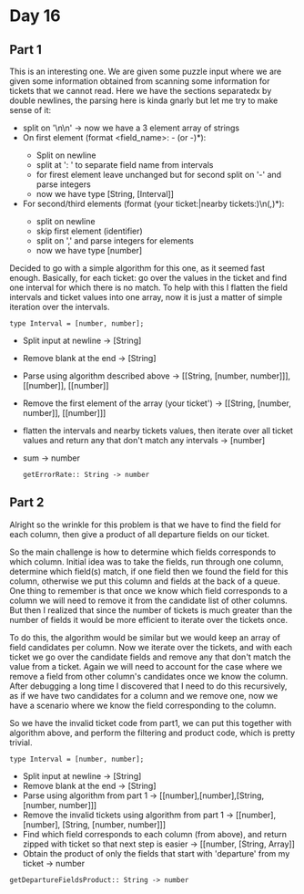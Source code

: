 # Day 16
## Part 1

This is an interesting one. We are given some puzzle input where we are given some information obtained from scanning some information for tickets that we cannot read. Here we have the sections separatedx by double newlines, the parsing here is kinda gnarly but let me try to make sense of it:
* split on '\n\n' -> now we have a 3 element array of strings
* On first element (format <field_name>: <low>-<high> (or <low>-<high>)*):
    * Split on newline
    * split at ': ' to separate field name from intervals
    * for firest element leave unchanged but for second split on '-' and parse integers
    * now we have type [String, [Interval]]
* For second/third elements (format (your ticket:|nearby tickets:)\n<num1>(,<numn>)*):
    * split on newline
    * skip first element (identifier)
    * split on ',' and parse integers for elements
    * now we have type [number]

Decided to go with a simple algorithm for this one, as it seemed fast enough. Basically, for each ticket: go over the values in the ticket and find one interval for which there is no match. To help with this I flatten the field intervals and ticket values into one array, now it is just a matter of simple iteration over the intervals.

```
type Interval = [number, number];
```
* Split input at newline -> [String]
* Remove blank at the end -> [String]
* Parse using algorithm described above -> [[String, [number, number]]], [[number]], [[number]]
* Remove the first element of the array (your ticket') -> [[String, [number, number]], [[number]]]
* flatten the intervals and nearby tickets values, then iterate over all ticket values and return any that don't match any intervals -> [number]
* sum -> number

  `getErrorRate:: String -> number`

## Part 2 

Alright so the wrinkle for this problem is that we have to find the field for each column, then give a product of all departure fields on our ticket.

So the main challenge is how to determine which fields corresponds to which column. Initial idea was to take the fields, run through one column, determine which field(s) match, if one field then we found the field for this column, otherwise we put this column and fields at the back of a queue. One thing to remember is that once we know which field corresponds to a column we will need to remove it from the candidate list of other columns. But then I realized that since the number of tickets is much greater than the number of fields it would be more efficient to iterate over the tickets once.

To do this, the algorithm would be similar but we would keep an array of field candidates per column. Now we iterate over the tickets, and with each ticket we go over the candidate fields and remove any that don't match the value from a ticket. Again we will need to account for the case where we remove a field from other column's candidates once we know the column. After debugging a long time I discovered that I need to do this recursively, as if we have two candidates for a column and we remove one, now we have a scenario where we know the field corresponding to the column.

So we have the invalid ticket code from part1, we can put this together with algorithm above, and perform the filtering and product code, which is pretty trivial.

```
type Interval = [number, number];
```
* Split input at newline -> [String]
* Remove blank at the end -> [String]
* Parse using algorithm from part 1 -> [[number],[number],[String, [number, number]]]
* Remove the invalid tickets using algorithm from part 1 -> [[number],[number], [String, [number, number]]]
* Find which field corresponds to each column (from above), and return zipped with ticket so that next step is easier -> [[number, [String, Array<Interval>]]
*  Obtain the product of only the fields that start with 'departure' from my ticket -> number

  `getDepartureFieldsProduct:: String -> number`